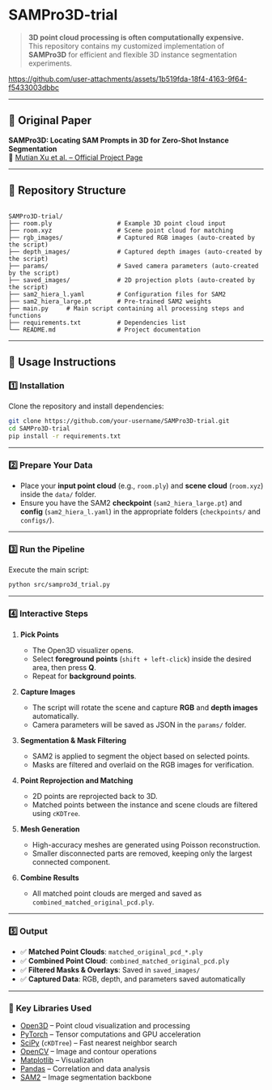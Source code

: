 # SAMPro3D-trial

> **3D point cloud processing is often computationally expensive.**  
> This repository contains my customized implementation of **SAMPro3D** for efficient and flexible 3D instance segmentation experiments.


https://github.com/user-attachments/assets/1b519fda-18f4-4163-9f64-f5433003dbbc


---

## 📄 Original Paper  
**SAMPro3D: Locating SAM Prompts in 3D for Zero-Shot Instance Segmentation**  
🔗 [Mutian Xu et al. – Official Project Page](https://mutianxu.github.io/sampro3d/)

---

## 📂 Repository Structure
```

SAMPro3D-trial/
├── room.ply                  # Example 3D point cloud input
├── room.xyz                  # Scene point cloud for matching
├── rgb_images/               # Captured RGB images (auto-created by the script)
├── depth_images/             # Captured depth images (auto-created by the script)
├── params/                   # Saved camera parameters (auto-created by the script)
├── saved_images/             # 2D projection plots (auto-created by the script)
├── sam2_hiera_l.yaml         # Configuration files for SAM2
├── sam2_hiera_large.pt       # Pre-trained SAM2 weights
├── main.py     # Main script containing all processing steps and functions
├── requirements.txt          # Dependencies list
└── README.md                 # Project documentation

````

---

## 🚀 Usage Instructions

### 1️⃣ **Installation**
Clone the repository and install dependencies:
```bash
git clone https://github.com/your-username/SAMPro3D-trial.git
cd SAMPro3D-trial
pip install -r requirements.txt
````

---

### 2️⃣ **Prepare Your Data**

* Place your **input point cloud** (e.g., `room.ply`) and **scene cloud** (`room.xyz`) inside the `data/` folder.
* Ensure you have the SAM2 **checkpoint** (`sam2_hiera_large.pt`) and **config** (`sam2_hiera_l.yaml`) in the appropriate folders (`checkpoints/` and `configs/`).

---

### 3️⃣ **Run the Pipeline**

Execute the main script:

```bash
python src/sampro3d_trial.py
```

---

### 4️⃣ **Interactive Steps**

1. **Pick Points**

   * The Open3D visualizer opens.
   * Select **foreground points** (`shift + left-click`) inside the desired area, then press **Q**.
   * Repeat for **background points**.

2. **Capture Images**

   * The script will rotate the scene and capture **RGB** and **depth images** automatically.
   * Camera parameters will be saved as JSON in the `params/` folder.

3. **Segmentation & Mask Filtering**

   * SAM2 is applied to segment the object based on selected points.
   * Masks are filtered and overlaid on the RGB images for verification.

4. **Point Reprojection and Matching**

   * 2D points are reprojected back to 3D.
   * Matched points between the instance and scene clouds are filtered using `cKDTree`.

5. **Mesh Generation**

   * High-accuracy meshes are generated using Poisson reconstruction.
   * Smaller disconnected parts are removed, keeping only the largest connected component.

6. **Combine Results**

   * All matched point clouds are merged and saved as `combined_matched_original_pcd.ply`.

---

### 5️⃣ **Output**

* ✅ **Matched Point Clouds**: `matched_original_pcd_*.ply`
* ✅ **Combined Point Cloud**: `combined_matched_original_pcd.ply`
* ✅ **Filtered Masks & Overlays**: Saved in `saved_images/`
* ✅ **Captured Data**: RGB, depth, and parameters saved automatically

---

### 🧰 **Key Libraries Used**

* [Open3D](http://www.open3d.org/) – Point cloud visualization and processing
* [PyTorch](https://pytorch.org/) – Tensor computations and GPU acceleration
* [SciPy](https://scipy.org/) (`cKDTree`) – Fast nearest neighbor search
* [OpenCV](https://opencv.org/) – Image and contour operations
* [Matplotlib](https://matplotlib.org/) – Visualization
* [Pandas](https://pandas.pydata.org/) – Correlation and data analysis
* [SAM2](https://github.com/mutianxu/SAMPro3D) – Image segmentation backbone
